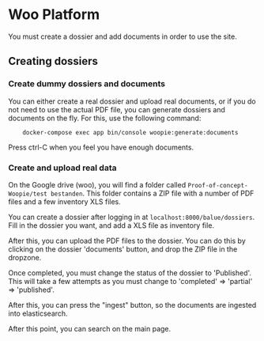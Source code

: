 # Woo Platform

You must create a dossier and add documents in order to use the site.

## Creating dossiers

### Create dummy dossiers and documents

You can either create a real dossier and upload real documents, or if you do not need to use the
actual PDF file, you can generate dossiers and documents on the fly. For this, use the following
command:

```shell
    docker-compose exec app bin/console woopie:generate:documents
```

Press ctrl-C when you feel you have enough documents.
  
### Create and upload real data

On the Google drive (woo), you will find a folder called `Proof-of-concept-Woopie/test bestanden`.
This folder contains a ZIP file with a number of PDF files and a few inventory XLS files.

You can create a dossier after logging in at `localhost:8000/balue/dossiers`. Fill in the dossier
you want, and add a XLS file as inventory file.

After this, you can upload the PDF files to the dossier. You can do this by clicking on the dossier
'documents' button, and drop the ZIP file in the dropzone.

Once completed, you must change the status of the dossier to 'Published'. This will take a few
attempts as you must change to 'completed' => 'partial' => 'published'.

After this, you can press the "ingest" button, so the documents are ingested into elasticsearch.

After this point, you can search on the main page.
